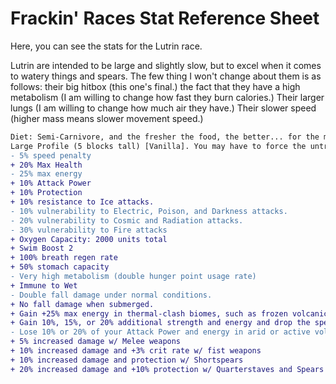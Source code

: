 # Frackin' Races Stat Reference Sheet

Here, you can see the stats for the Lutrin race.

Lutrin are intended to be large and slightly slow, but to excel when it comes to watery things and spears. The few thing I won't change about them is as follows:
their big hitbox (this one's final.)
the fact that they have a high metabolism (I am willing to change how fast they burn calories.)
Their larger lungs (I am willing to change how much air they have.)
Their slower speed (higher mass means slower movement speed.)

```diff
Diet: Semi-Carnivore, and the fresher the food, the better... for the most part. They can handle fruits, they just won't get any bonuses from them.
Large Profile (5 blocks tall) [Vanilla]. You may have to force the untransforming at times, as a heads-up. Just hold the tech key and it'll do it after a second or two.
- 5% speed penalty
+ 20% Max Health
- 25% max energy
+ 10% Attack Power
+ 10% Protection
+ 10% resistance to Ice attacks.
- 10% vulnerability to Electric, Poison, and Darkness attacks.
- 20% vulnerability to Cosmic and Radiation attacks.
- 30% vulnerability to Fire attacks
+ Oxygen Capacity: 2000 units total
+ Swim Boost 2
+ 100% breath regen rate
+ 50% stomach capacity
- Very high metabolism (double hunger point usage rate)
+ Immune to Wet
- Double fall damage under normal conditions.
+ No fall damage when submerged.
+ Gain +25% max energy in thermal-clash biomes, such as frozen volcanic and the like.
+ Gain 10%, 15%, or 20% additional strength and energy and drop the speed penalty in humid, riverine, or oceanic biomes, respectively. Additionally, you gain an additional 5% speed buff in the last of those three biome types.
- Lose 10% or 20% of your Attack Power and energy in arid or active volcanic biomes, respectively, and have an additional 5% slowdown in these biomes.
+ 5% increased damage w/ Melee weapons
+ 10% increased damage and +3% crit rate w/ fist weapons
+ 10% increased damage and protection w/ Shortspears
+ 20% increased damage and +10% protection w/ Quarterstaves and Spears
```
